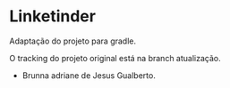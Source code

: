 # Linketinder

Adaptação do projeto para gradle.

O tracking do projeto original está na branch atualização.

- Brunna adriane de Jesus Gualberto.
